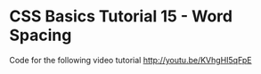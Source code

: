 CSS Basics Tutorial 15 - Word Spacing
=====================================

Code for the following video tutorial http://youtu.be/KVhgHI5qFpE
